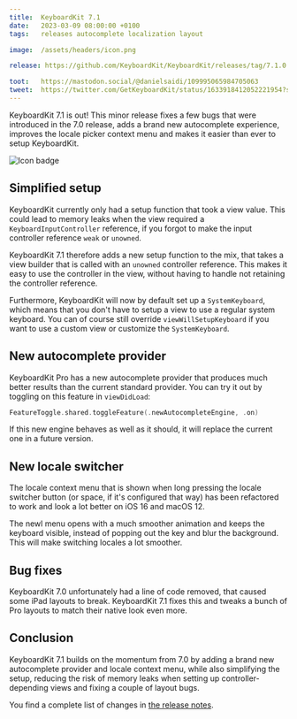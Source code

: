 ```yaml
---
title:  KeyboardKit 7.1
date:   2023-03-09 08:00:00 +0100
tags:   releases autocomplete localization layout

image:  /assets/headers/icon.png

release: https://github.com/KeyboardKit/KeyboardKit/releases/tag/7.1.0

toot:   https://mastodon.social/@danielsaidi/109995065984705063
tweet:  https://twitter.com/GetKeyboardKit/status/1633918412052221954?s=20
---
```


KeyboardKit 7.1 is out! This minor release fixes a few bugs that were introduced in the 7.0 release, adds a brand new autocomplete experience, improves the locale picker context menu and makes it easier than ever to setup KeyboardKit.

![Icon badge]({{page.image}})


## Simplified setup

KeyboardKit currently only had a setup function that took a view value. This could lead to memory leaks when the view required a `KeyboardInputController` reference, if you forgot to make the input controller reference `weak` or  `unowned`.

KeyboardKit 7.1 therefore adds a new setup function to the mix, that takes a view builder that is called with an `unowned` controller reference. This makes it easy to use the controller in the view, without having to handle not retaining the controller reference.

Furthermore, KeyboardKit will now by default set up a `SystemKeyboard`, which means that you don't have to setup a view to use a regular system keyboard. You can of course still override `viewWillSetupKeyboard` if you want to use a custom view or customize the `SystemKeyboard`.


## New autocomplete provider

KeyboardKit Pro has a new autocomplete provider that produces much better results than the current standard provider. You can try it out by toggling on this feature in `viewDidLoad`:

```swift
FeatureToggle.shared.toggleFeature(.newAutocompleteEngine, .on)
```

If this new engine behaves as well as it should, it will replace the current one in a future version.


## New locale switcher

The locale context menu that is shown when long pressing the locale switcher button (or space, if it's configured that way) has been refactored to work and look a lot better on iOS 16 and macOS 12. 

The newl menu opens with a much smoother animation and keeps the keyboard visible, instead of popping out the key and blur the background. This will make switching locales a lot smoother.


## Bug fixes

KeyboardKit 7.0 unfortunately had a line of code removed, that caused some iPad layouts to break. KeyboardKit 7.1 fixes this and tweaks a bunch of Pro layouts to match their native look even more.


## Conclusion

KeyboardKit 7.1 builds on the momentum from 7.0 by adding a brand new autocomplete provider and locale context menu, while also simplifying the setup, reducing the risk of memory leaks when setting up controller-depending views and fixing a couple of layout bugs. 

You find a complete list of changes in [the release notes]({{page.release}}).